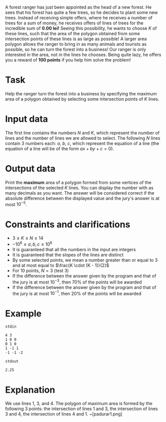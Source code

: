 A forest ranger has just been appointed as the head of a new forest. He sees that his forest has quite a few trees, so he decides to plant some new trees. Instead of receiving simple offers, where he receives a number of trees for a sum of money, he receives offers of lines of trees for the incredible sum of **0.00 lei!** Seeing this possibility, he wants to choose $K$ of these lines, such that the area of the polygon obtained from some intersection points of these lines is as large as possible! A larger area polygon allows the ranger to bring in as many animals and tourists as possible, so he can turn the forest into a business! Our ranger is only interested in the area, not in the lines he chooses. Being quite lazy, he offers you a reward of **100 points** if you help him solve the problem!

# Task
Help the ranger turn the forest into a business by specifying the maximum area of a polygon obtained by selecting some intersection points of $K$ lines.

# Input data
The first line contains the numbers $N$ and $K$, which represent the number of lines and the number of lines we are allowed to select. The following $N$ lines contain $3$ numbers each: $a$, $b$, $c$, which represent the equation of a line (the equation of a line will be of the form $ax + by + c = 0$).

# Output data
Print the **maximum** area of a polygon formed from some vertices of the intersections of the selected $K$ lines.
You can display the number with as many decimals as you want. The answer will be considered correct if the absolute difference between the displayed value and the jury's answer is at most $10^{-5}$.

# Constraints and clarifications
- $3 \leq K \leq N \leq 14$
- $-10^6 \leq a, b, c \leq 10^6$
- It is guaranteed that all the numbers in the input are integers
- It is guaranteed that the slopes of the lines are distinct
- By some selected points, we mean a number greater than or equal to $3$ and at most equal to $\frac{K \cdot (K - 1)}{2}$
- For $10$ points, $N = 3$ (test 3)
- If the difference between the answer given by the program and that of the jury is at most $10^{-3}$, then 70% of the points will be awarded
- If the difference between the answer given by the program and that of the jury is at most $10^{-1}$, then 20% of the points will be awarded

# Example
`stdin`
```
4 3
1 0 0
0 1 0
1 -1 1
-1 -1 -2
```
`stdout`
```
2.25
```

# Explanation
We use lines 1, 3, and 4. The polygon of maximum area is formed by the following 3 points: the intersection of lines 1 and 3, the intersection of lines 3 and 4, the intersection of lines 4 and 1.
~[padurar1.png]